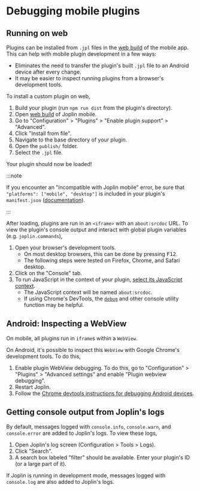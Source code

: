 # Debugging mobile plugins

## Running on web

Plugins can be installed from `.jpl` files in the [web build](https://joplin.github.io/web-app/) of the mobile app. This can help with mobile plugin development in a few ways:
- Eliminates the need to transfer the plugin's built `.jpl` file to an Android device after every change.
- It may be easier to inspect running plugins from a browser's development tools.

To install a custom plugin on web,
1. Build your plugin (run `npm run dist` from the plugin's directory).
2. Open [web build](https://joplin.github.io/web-app/) of Joplin mobile.
3. Go to "Configuration" > "Plugins" > "Enable plugin support" > "Advanced".
4. Click "Install from file".
5. Navigate to the base directory of your plugin.
6. Open the `publish/` folder.
7. Select the `.jpl` file.

Your plugin should now be loaded!

:::note

If you encounter an "incompatible with Joplin mobile" error, be sure that `"platforms": ["mobile", "desktop"]` is included in your plugin's `manifest.json` ([documentation](./plugin_manifest.md)).

:::

After loading, plugins are run in an `<iframe>` with an `about:srcdoc` URL. To view the plugin's console output and interact with global plugin variables (e.g. `joplin.commands`),
1. Open your browser's development tools.
   - On most desktop browsers, this can be done by pressing <kbd>F12</kbd>.
   - The following steps were tested on Firefox, Chrome, and Safari desktop.
2. Click on the "Console" tab.
3. To run JavaScript in the context of your plugin, [select its JavaScript context](https://developer.chrome.com/docs/devtools/console/reference#context).
   - The JavaScript context will be named `about:srcdoc`.
   - If using Chrome's DevTools, the [`debug`](https://developer.chrome.com/docs/devtools/console/utilities#debug-function) and other console utility function may be helpful.


## Android: Inspecting a WebView

On mobile, all plugins run in `iframe`s within a `WebView`.

On Android, it's possible to inspect this `WebView` with Google Chrome's development tools. To do this,
1. Enable plugin WebView debugging. To do this, go to "Configuration" > "Plugins" > "Advanced settings" and enable "Plugin webview debugging".
2. Restart Joplin.
3. Follow the [Chrome devtools instructions for debugging Android devices](https://developer.chrome.com/docs/devtools/remote-debugging/).


## Getting console output from Joplin's logs

By default, messages logged with `console.info`, `console.warn`, and `console.error` are added to Joplin's logs. To view these logs,
1. Open Joplin's log screen (Configuration > Tools > Logs).
2. Click "Search".
3. A search box labeled "filter" should be available. Enter your plugin's ID (or a large part of it).

If Joplin is running in development mode, messages logged with `console.log` are also added to Joplin's logs.



